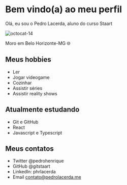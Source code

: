 # Bem vindo(a) ao meu perfil

Olá, eu sou o Pedro Lacerda, aluno do curso Staart

![octocat-14](https://user-images.githubusercontent.com/101407856/157886444-2fb8254d-d30a-4412-87ba-9f13c38c0414.png)

Moro em Belo Horizonte-MG 🌐

## Meus hobbies

- Ler
- Jogar videogame
- Cozinhar
- Assistir séries
- Assistir reality shows

## Atualmente estudando

- Git e GitHub
- React
- Javascript e Typescript

## Meus contatos

- Twitter @pedrohenrique
- GitHub @gitstaart
- LinkedIn: phrlacerda
- Email contato@pedrolacerda.me
